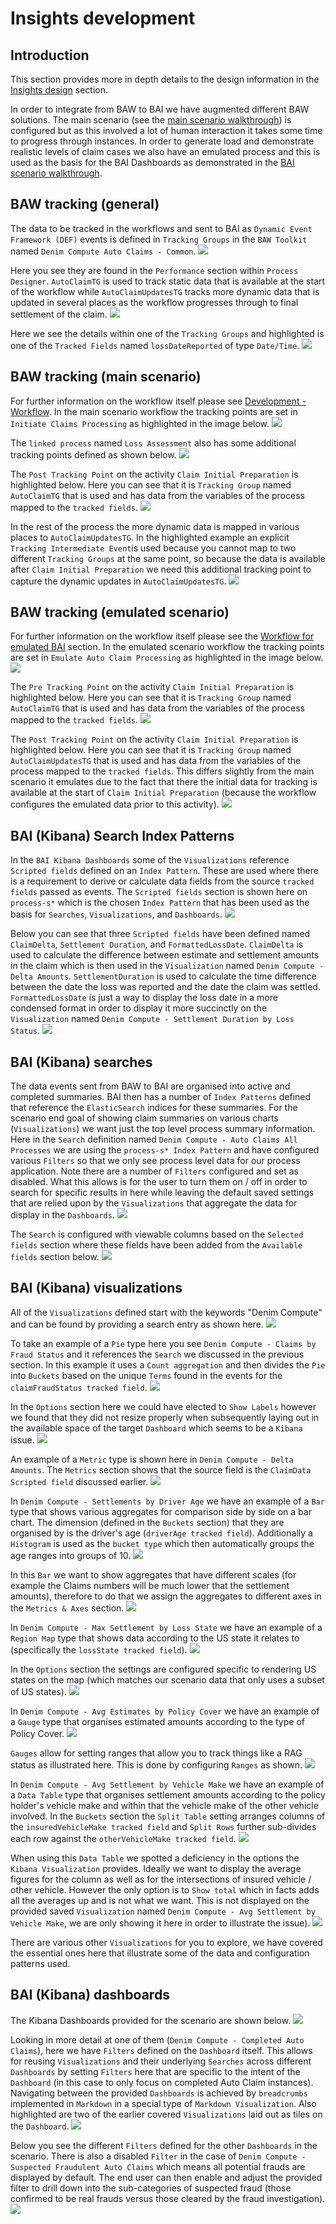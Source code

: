 # Insights development

## Introduction
This section provides more in depth details to the design information in the [Insights design](../design/insights.md) section. 

In order to integrate from BAW to BAI we have augmented different BAW solutions. The main scenario (see the [main scenario walkthrough](../usecase/resources/denim-compute-scenario-walkthrough.pdf)) is configured but as this involved a lot of human interaction it takes some time to progress through instances. In order to generate load and demonstrate realistic levels of claim cases we also have an emulated process and this is used as the basis for the BAI Dashboards as demonstrated in the [BAI scenario walkthrough](../usecase/bai-scenario-walkthrough.md).

## BAW tracking (general)
The data to be tracked in the workflows and sent to BAI as `Dynamic Event Framework (DEF)` events is defined in `Tracking Groups` in the `BAW Toolkit` named `Denim Compute Auto Claims - Common`.
![](images/insights-devt-baw1.png)

Here you see they are found in the `Performance` section within `Process Designer`. `AutoClaimTG` is used to track static data that is available at the start of the workflow while `AutoClaimUpdatesTG` tracks more dynamic data that is updated in several places as the workflow progresses through to final settlement of the claim.
![](images/insights-devt-baw2.png)

Here we see the details within one of the `Tracking Groups` and highlighted is one of the `Tracked Fields` named `lossDateReported` of type `Date/Time`.
![](images/insights-devt-baw3.png)

## BAW tracking (main scenario)
For further information on the workflow itself please see [Development - Workflow](workflow-intro.md). In the main scenario workflow the tracking points are set in `Initiate Claims Processing` as highlighted in the image below.
![](images/insights-devt-baw4.png)

The `linked process` named `Loss Assessment` also has some additional tracking points defined as shown below.
![](images/insights-devt-baw5.png)

The `Post Tracking Point` on the activity `Claim Initial Preparation` is highlighted below. Here you can see that it is `Tracking Group` named `AutoClaimTG` that is used and has data from the variables of the process mapped to the `tracked fields`. 
![](images/insights-devt-baw6.png)

In the rest of the process the more dynamic data is mapped in various places to `AutoClaimUpdatesTG`. In the highlighted example an explicit `Tracking Intermediate Event`is used because you cannot map to two different `Tracking Groups` at the same point, so because the data is available after `Claim Initial Preparation` we need this additional tracking point to capture the dynamic updates in `AutoClaimUpdatesTG`.
![](images/insights-devt-baw7.png)

## BAW tracking (emulated scenario)
For further information on the workflow itself please see the [Workflow for emulated BAI](bai-emulated-workflow.md) section. In the emulated scenario workflow the tracking points are set in `Emulate Auto Claim Processing` as highlighted in the image below.
![](images/insights-devt-baw8.png)

The `Pre Tracking Point` on the activity `Claim Initial Preparation` is highlighted below. Here you can see that it is `Tracking Group` named `AutoClaimTG` that is used and has data from the variables of the process mapped to the `tracked fields`.
![](images/insights-devt-baw9.png)

The `Post Tracking Point` on the activity `Claim Initial Preparation` is highlighted below. Here you can see that it is `Tracking Group` named `AutoClaimUpdatesTG` that is used and has data from the variables of the process mapped to the `tracked fields`. This differs slightly from the main scenario it emulates due to the fact that there the initial data for tracking is available at the start of `Claim Initial Preparation` (because the workflow configures the emulated data prior to this activity).
![](images/insights-devt-baw10.png)

## BAI (Kibana) Search Index Patterns
In the `BAI Kibana Dashboards` some of the `Visualizations` reference `Scripted fields` defined on an `Index Pattern`. These are used where there is a requirement to derive or calculate data fields from the source `tracked fields` passed as events. The `Scripted fields` section is shown here on `process-s*` which is the chosen `Index Pattern` that has been used as the basis for `Searches`, `Visualizations`, and `Dashboards`.
![](images/insights-devt-baw11.png)

Below you can see that three `Scripted fields` have been defined named `ClaimDelta`, `Settlement Duration`, and `FormattedLossDate`. `ClaimDelta` is used to calculate the difference between estimate and settlement amounts in the claim which is then used in the `Visualization` named `Denim Compute - Delta Amounts`. `SettlementDuration` is used to calculate the time difference between the date the loss was reported and the date the claim was settled. `FormattedLossDate` is just a way to display the loss date in a more condensed format in order to display it more succinctly on the `Visualization` named `Denim Compute - Settlement Duration by Loss Status`.
![](images/insights-devt-baw12.png)

## BAI (Kibana) searches
The data events sent from BAW to BAI are organised into active and completed summaries. BAI then has a number of `Index Patterns` defined that reference the `ElasticSearch` indices for these summaries. For the scenario end goal of showing claim summaries on various charts (`Visualizations`) we want just the top level process summary information. Here in the `Search` definition named `Denim Compute - Auto Claims All Processes` we are using the `process-s* Index Pattern` and have configured various `Filters` so that we only see process level data for our process application. Note there are a number of `Filters` configured and set as disabled. What this allows is for the user to turn them on / off in order to search for specific results in here while leaving the default saved settings that are relied upon by the `Visualizations` that aggregate the data for display in the `Dashboards`.
![](images/insights-devt-baw13.png)


The `Search` is configured with viewable columns based on the `Selected fields` section where these fields have been added from the `Available fields` section below.
![](images/insights-devt-baw14.png)

## BAI (Kibana) visualizations
All of the `Visualizations` defined start with the keywords "Denim Compute" and can be found by providing a search entry as shown here.
![](images/insights-devt-baw15.png)

To take an example of a `Pie` type here you see `Denim Compute - Claims by Fraud Status` and it references the `Search` we discussed in the previous section. In this example it uses a `Count aggregation` and then divides the `Pie` into `Buckets` based on the unique `Terms` found in the events for the `claimFraudStatus tracked field`.
![](images/insights-devt-baw16.png)

In the `Options` section here we could have elected to `Show Labels` however we found that they did not resize properly when subsequently laying out in the available space of the target `Dashboard` which seems to be a `Kibana` issue.
![](images/insights-devt-baw17.png)

An example of a `Metric` type is shown here in `Denim Compute - Delta Amounts`. The `Metrics` section shows that the source field is the `ClaimData Scripted field` discussed earlier.
![](images/insights-devt-baw18.png)

In `Denim Compute - Settlements by Driver Age` we have an example of a `Bar` type that shows various aggregates for comparison side by side on a bar chart. The dimension (defined in the `Buckets` section) that they are organised by is the driver's age (`driverAge tracked field`). Additionally a `Histogram` is used as the `bucket type` which then automatically groups the age ranges into groups of 10.
![](images/insights-devt-baw19.png)

In this `Bar` we want to show aggregates that have different scales (for example the Claims numbers will be much lower that the settlement amounts), therefore to do that we assign the aggregates to different axes in the `Metrics & Axes` section.
![](images/insights-devt-baw20.png)

In `Denim Compute - Max Settlement by Loss State` we have an example of a `Region Map` type that shows data according to the US state it relates to (specifically the `lossState tracked field`).
![](images/insights-devt-baw21.png)

In the `Options` section the settings are configured specific to rendering US states on the map (which matches our scenario data that only uses a subset of US states).
![](images/insights-devt-baw22.png)

In `Denim Compute - Avg Estimates by Policy Cover` we have an example of a `Gauge` type that organises estimated amounts according to the type of Policy Cover.
![](images/insights-devt-baw23.png)

`Gauges` allow for setting ranges that allow you to track things like a RAG status as illustrated here. This is done by configuring `Ranges` as shown.
![](images/insights-devt-baw24.png)

In `Denim Compute - Avg Settlement by Vehicle Make` we have an example of a `Data Table` type that organises settlement amounts according to the policy holder's vehicle make and within that the vehicle make of the other vehicle involved. In the `Buckets` section the `Split Table` setting arranges columns of the `insuredVehicleMake tracked field` and `Split Rows` further sub-divides each row against the `otherVehicleMake tracked field`.
![](images/insights-devt-baw25.png)

When using this `Data Table` we spotted a deficiency in the options the `Kibana Visualization` provides. Ideally we want to display the average figures for the column as well as for the intersections of insured vehicle / other vehicle. However the only option is to `Show total` which in facts adds all the averages up and is not what we want. This is not displayed on the provided saved `Visualization` named `Denim Compute - Avg Settlement by Vehicle Make`, we are only showing it here in order to illustrate the issue).
![](images/insights-devt-baw26.png)

There are various other `Visualizations` for you to explore, we have covered the essential ones here that illustrate some of the data and configuration patterns used.

## BAI (Kibana) dashboards
The Kibana Dashboards provided for the scenario are shown below.
![](images/insights-devt-baw27.png)

Looking in more detail at one of them (`Denim Compute - Completed Auto Claims`), here we have `Filters` defined on the `Dashboard` itself. This allows for reusing `Visualizations` and their underlying `Searches` across different `Dashboards` by setting `Filters` here that are specific to the intent of the `Dashboard` (in this case to only focus on completed Auto Claim instances). Navigating between the provided `Dashboards` is achieved by `breadcrumbs` implemented in `Markdown` in a special type of `Markdown Visualization`. Also highlighted are two of the earlier covered `Visualizations` laid out as tiles on the `Dashboard`. 
![](images/insights-devt-baw28.png)

Below you see the different `Filters` defined for the other `Dashboards` in the scenario. There is also a disabled `Filter` in the case of `Denim Compute - Suspected Fraudulent Auto Claims` which means all potential frauds are displayed by default. The end user can then enable and adjust the provided filter to drill down into the sub-categories of suspected fraud (those confirmed to be real frauds versus those cleared by the fraud investigation).
![](images/insights-devt-baw29.png)

